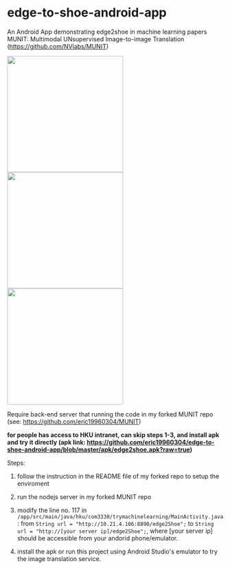 # edge-to-shoe-android-app

An Android App demonstrating edge2shoe in machine learning papers MUNIT: Multimodal UNsupervised Image-to-image Translation (https://github.com/NVlabs/MUNIT)

<img src="https://raw.githubusercontent.com/eric19960304/edge-to-shoe-android-app/master/img/1.jpg" width="270"> <img src="https://raw.githubusercontent.com/eric19960304/edge-to-shoe-android-app/master/img/2.jpg" width="270"> <img src="https://raw.githubusercontent.com/eric19960304/edge-to-shoe-android-app/master/img/3.jpg" width="270">


Require back-end server that running the code in my forked MUNIT repo (see: https://github.com/eric19960304/MUNIT)

**for people has access to HKU intranet, can skip steps 1-3, and install apk and try it directly (apk link: https://github.com/eric19960304/edge-to-shoe-android-app/blob/master/apk/edge2shoe.apk?raw=true)**


Steps:

1. follow the instruction in the README file of my forked repo to setup the enviroment

2. run the nodejs server in my forked MUNIT repo

3. modify the line no. 117 in `/app/src/main/java/hku/com3330/trymachinelearning/MainActivity.java`: 
from `String url = "http://10.21.4.106:8890/edge2Shoe";` to `String url = "http://[your server ip]/edge2Shoe";`, where [your server ip] should be accessible from your andorid phone/emulator.

4. install the apk or run this project using Android Studio's emulator to try the image translation service.
